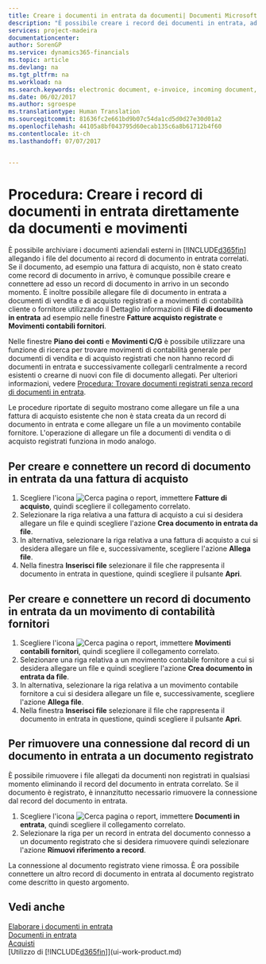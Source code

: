 ```yaml
---
title: Creare i documenti in entrata da documenti| Documenti Microsoft
description: "È possibile creare i record dei documenti in entrata, ad esempio le fatture elettroniche, e gestire le attività OCR, il commercio elettronico e il servizio di scambio documenti."
services: project-madeira
documentationcenter: 
author: SorenGP
ms.service: dynamics365-financials
ms.topic: article
ms.devlang: na
ms.tgt_pltfrm: na
ms.workload: na
ms.search.keywords: electronic document, e-invoice, incoming document, OCR, ecommerce, document exchange, import invoice
ms.date: 06/02/2017
ms.author: sgroespe
ms.translationtype: Human Translation
ms.sourcegitcommit: 81636fc2e661bd9b07c54da1cd5d0d27e30d01a2
ms.openlocfilehash: 44105a8bf043795d60ecab135c6a8b61712b4f60
ms.contentlocale: it-ch
ms.lasthandoff: 07/07/2017


---
```

# <a name="how-to-create-incoming-document-records-directly-from-documents-and-entries"></a>Procedura: Creare i record di documenti in entrata direttamente da documenti e movimenti
È possibile archiviare i documenti aziendali esterni in [!INCLUDE[d365fin](includes/d365fin_md.md)] allegando i file del documento ai record di documento in entrata correlati. Se il documento, ad esempio una fattura di acquisto, non è stato creato come record di documento in arrivo, è comunque possibile creare e connettere ad esso un record di documento in arrivo in un secondo momento. È inoltre possibile allegare file di documento in entrata a documenti di vendita e di acquisto registrati e a movimenti di contabilità cliente o fornitore utilizzando il Dettaglio informazioni di **File di documento in entrata** ad esempio nelle finestre **Fatture acquisto registrate** e **Movimenti contabili fornitori**.

Nelle finestre **Piano dei conti** e **Movimenti C/G** è possibile utilizzare una funzione di ricerca per trovare movimenti di contabilità generale per documenti di vendita e di acquisto registrati che non hanno record di documenti in entrata e successivamente collegarli centralmente a record esistenti o crearne di nuovi con file di documento allegati. Per ulteriori informazioni, vedere [Procedura: Trovare documenti registrati senza record di documenti in entrata](across-how-find-posted-documents-without-income-document-records.md).

Le procedure riportate di seguito mostrano come allegare un file a una fattura di acquisto esistente che non è stata creata da un record di documento in entrata e come allegare un file a un movimento contabile fornitore. L'operazione di allegare un file a documenti di vendita o di acquisto registrati funziona in modo analogo.

## <a name="to-create-and-connect-an-incoming-document-record-from-a-purchase-invoice"></a>Per creare e connettere un record di documento in entrata da una fattura di acquisto
1. Scegliere l'icona ![Cerca pagina o report](media/ui-search/search_small.png "icona Cerca pagina o report"), immettere **Fatture di acquisto**, quindi scegliere il collegamento correlato.
2. Selezionare la riga relativa a una fattura di acquisto a cui si desidera allegare un file e quindi scegliere l'azione **Crea documento in entrata da file**.
3. In alternativa, selezionare la riga relativa a una fattura di acquisto a cui si desidera allegare un file e, successivamente, scegliere l'azione **Allega file**.
4. Nella finestra **Inserisci file** selezionare il file che rappresenta il documento in entrata in questione, quindi scegliere il pulsante **Apri**.

## <a name="to-create-and-connect-an-incoming-document-record-from-a-vendor-ledger-entry"></a>Per creare e connettere un record di documento in entrata da un movimento di contabilità fornitori
1. Scegliere l'icona ![Cerca pagina o report](media/ui-search/search_small.png "icona Cerca pagina o report"), immettere **Movimenti contabili fornitori**, quindi scegliere il collegamento correlato.
2. Selezionare una riga relativa a un movimento contabile fornitore a cui si desidera allegare un file e quindi scegliere l'azione **Crea documento in entrata da file**.
3. In alternativa, selezionare la riga relativa a un movimento contabile fornitore a cui si desidera allegare un file e, successivamente, scegliere l'azione **Allega file**.
4. Nella finestra **Inserisci file** selezionare il file che rappresenta il documento in entrata in questione, quindi scegliere il pulsante **Apri**.

## <a name="to-remove-a-connection-from-an-incoming-document-record-to-a-posted-document"></a>Per rimuovere una connessione dal record di un documento in entrata a un documento registrato
È possibile rimuovere i file allegati da documenti non registrati in qualsiasi momento eliminando il record del documento in entrata correlato. Se il documento è registrato, è innanzitutto necessario rimuovere la connessione dal record del documento in entrata.

1. Scegliere l'icona ![Cerca pagina o report](media/ui-search/search_small.png "icona Cerca pagina o report"), immettere **Documenti in entrata**, quindi scegliere il collegamento correlato.
2. Selezionare la riga per un record in entrata del documento connesso a un documento registrato che si desidera rimuovere quindi selezionare l'azione **Rimuovi riferimento a record**.

La connessione al documento registrato viene rimossa. È ora possibile connettere un altro record di documento in entrata al documento registrato come descritto in questo argomento.

## <a name="see-also"></a>Vedi anche
[Elaborare i documenti in entrata](across-process-income-documents.md)  
[Documenti in entrata](across-income-documents.md)  
[Acquisti](purchasing-manage-purchasing.md)  
[Utilizzo di [!INCLUDE[d365fin](includes/d365fin_md.md)]](ui-work-product.md)

